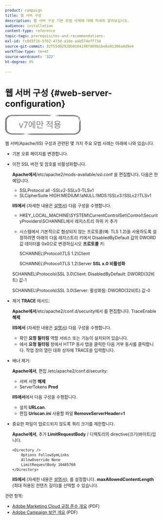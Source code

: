 ```yaml
---
product: campaign
title: 웹 서버 구성
description: 웹 서버 구성 기본 모범 사례에 대해 자세히 알아보십시오.
audience: installation
content-type: reference
topic-tags: prerequisites-and-recommendations-
exl-id: fc0d3f16-5f62-473d-a1de-aab574eff734
source-git-commit: 32f55d02920b0104198f809b1be0a91306a4d9e4
workflow-type: tm+mt
source-wordcount: '322'
ht-degree: 0%

---
```


# 웹 서버 구성 {#web-server-configuration}

![](../../assets/v7-only.svg)

웹 서버(Apache/IIS) 구성과 관련된 몇 가지 주요 모범 사례는 아래에 나와 있습니다.

* 기본 오류 페이지를 변경합니다.

* 이전 SSL 버전 및 암호를 비활성화합니다.

   **Apache에서**/etc/apache2/mods-available/ssl.conf 을 편집합니다. 다음은 한 예입니다.

   * SSLProtocol all -SSLv2-SSLv3-TLSv1
   * SLCipherSuite HIGH:MEDIUM:!aNULL:!MD5:!SSLv3:!SSLv2:!TLSv1

   **IIS에서** (자세한 내용은 [설명서](https://support.microsoft.com/en-us/kb/245030)) 다음 구성을 수행합니다.

   * HKEY_LOCAL_MACHINE\SYSTEM\CurrentControlSet\Control\SecurityProviders\SCHANNEL에서 레지스트리 하위 키 추가
   * 시스템에서 기본적으로 협상되지 않는 프로토콜(예: TLS 1.2)을 사용하도록 설정하려면 아래의 다음 레지스트리 키에서 DisabledByDefault 값의 DWORD 값 데이터를 0x0으로 변경하십시오 **프로토콜** 키:

      SCHANNEL\Protocol\TLS 1.2\Client

      SCHANNEL\Protocol\TLS 1.2\Server
   **SSL x.0 비활성화**

   SCHANNEL\Protocols\SSL 3.0\Client: DisabledByDefault: DWORD(32비트) 값-1

   SCHANNEL\Protocols\SSL 3.0\Server: 활성화됨: DWORD(32비트) 값-0

* 제거 **TRACE** 메서드:

   **Apache에서**/etc/apache2/conf.d/security에서 를 편집합니다. TraceEnable **해제**

   **IIS에서** (자세한 내용은 [설명서](https://www.iis.net/configreference/system.webserver/security/requestfiltering/verbs)) 다음 구성을 수행합니다.

   * 확인 **요청 필터링** 역할 서비스 또는 기능이 설치되어 있습니다.
   * 에서 **요청 필터링** 창에서 HTTP 동사 탭을 클릭한 다음 거부 동사를 클릭합니다. 작업 창의 열린 대화 상자에 TRACE을 입력합니다.

* 배너 제거:

   **Apache에서**, 편집 /etc/apache2/conf.d/security:

   * 서버 서명 **해제**
   * ServerTokens **Prod**

   **IIS에서**&#x200B;에서 다음 구성을 수행합니다.

   * 설치 **URLcan**.
   * 편집 **Urlscan.ini** 사용할 파일 **RemoveServerHeader=1**


* 중요한 파일이 업로드되지 않도록 쿼리 크기를 제한합니다.

   **Apache에서**, 추가 **LimitRequestBody** / 디렉토리의 directive(크기(바이트)입니다.

   ```
   <Directory />
       Options FollowSymLinks
       AllowOverride None
       LimitRequestBody 10485760
   </Directory>
   ```

   **IIS에서** (자세한 내용은 [설명서](https://www.iis.net/configreference/system.webserver/security/requestfiltering/requestlimits)), 를 설정합니다. **maxAllowedContentLength** (최대 허용된 컨텐츠 길이)를 선택할 수 있습니다.

관련 항목:

* [Adobe Marketing Cloud 규정 준수 개요](https://experienceleague.adobe.com/docs/core-services/assets/Adobe-Marketing-Cloud-Privacy-and-Security-Overview.pdf) (PDF)
* [Adobe Campaign 보안 개요](https://wwwimages.adobe.com/content/dam/acom/en/marketing-cloud/campaign/pdfs/54658.en.campaign.wp.adb-security.pdf) (PDF)
